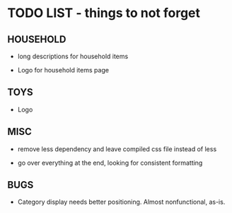 TODO LIST - things to not forget
================================


HOUSEHOLD
---------
* long descriptions for household items

* Logo for household items page


TOYS
----

* Logo


MISC
----
* remove less dependency and leave compiled css file instead of less

* go over everything at the end, looking for consistent formatting


BUGS
----

* Category display needs better positioning.  Almost nonfunctional, as-is.
